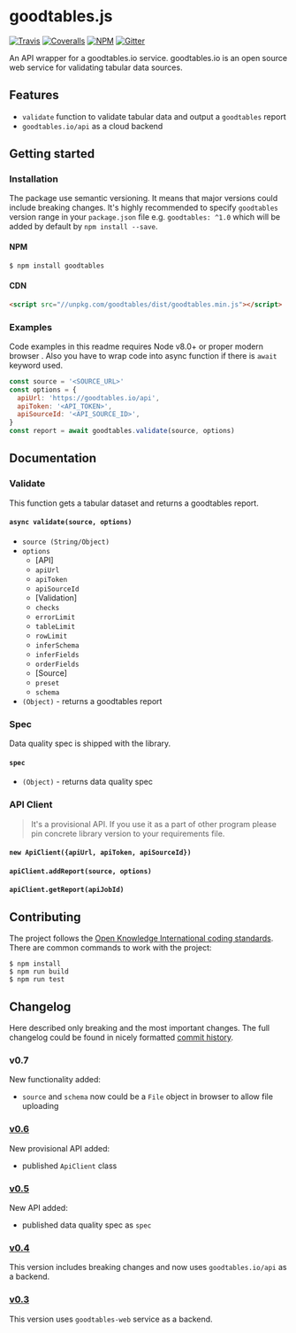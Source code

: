 # goodtables.js

[![Travis](https://travis-ci.org/frictionlessdata/tableschema-js.svg?branch=master)](https://travis-ci.org/frictionlessdata/goodtables-js)
[![Coveralls](https://coveralls.io/repos/github/frictionlessdata/goodtables-js/badge.svg?branch=master)](https://coveralls.io/github/frictionlessdata/goodtables-js?branch=master)
[![NPM](https://img.shields.io/npm/v/goodtables.svg)](https://www.npmjs.com/package/goodtables)
[![Gitter](https://img.shields.io/gitter/room/frictionlessdata/chat.svg)](https://gitter.im/frictionlessdata/chat)

An API wrapper for a goodtables.io service. goodtables.io is an open source web service for validating tabular data sources.

## Features

 - `validate` function to validate tabular data and output a `goodtables` report
 - `goodtables.io/api` as a cloud backend

## Getting started

### Installation

The package use semantic versioning. It means that major versions  could include breaking changes. It's highly recommended to specify `goodtables` version range in your `package.json` file e.g. `goodtables: ^1.0` which  will be added by default by `npm install --save`.

#### NPM

```bash
$ npm install goodtables
```

#### CDN

```html
<script src="//unpkg.com/goodtables/dist/goodtables.min.js"></script>
```

### Examples

Code examples in this readme requires Node v8.0+ or proper modern browser . Also you have to wrap code into async function if there is `await` keyword used.

```js
const source = '<SOURCE_URL>'
const options = {
  apiUrl: 'https://goodtables.io/api',
  apiToken: '<API_TOKEN>',
  apiSourceId: '<API_SOURCE_ID>',
}
const report = await goodtables.validate(source, options)
```

## Documentation

### Validate

This function gets a tabular dataset and returns a goodtables report.

#### `async validate(source, options)`

- `source (String/Object)`
- `options`
  - [API]
  - `apiUrl`
  - `apiToken`
  - `apiSourceId`
  - [Validation]
  - `checks`
  - `errorLimit`
  - `tableLimit`
  - `rowLimit`
  - `inferSchema`
  - `inferFields`
  - `orderFields`
  - [Source]
  - `preset`
  - `schema`
- `(Object)` - returns a goodtables report

### Spec

Data quality spec is shipped with the library.

#### `spec`

- `(Object)` - returns data quality spec

### API Client

> It's a provisional API. If you use it as a part of other program please pin concrete library version to your requirements file.

#### `new ApiClient({apiUrl, apiToken, apiSourceId})`
#### `apiClient.addReport(source, options)`
#### `apiClient.getReport(apiJobId)`

## Contributing

The project follows the [Open Knowledge International coding standards](https://github.com/okfn/coding-standards). There are common commands to work with the project:

```
$ npm install
$ npm run build
$ npm run test
```

## Changelog

Here described only breaking and the most important changes. The full changelog could be found in nicely formatted [commit history](https://github.com/frictionlessdata/goodtables-js/commits/master).

### v0.7

New functionality added:
- `source` and `schema` now could be a `File` object in browser to allow file uploading

### [v0.6](https://github.com/frictionlessdata/goodtables-js/tree/v0.6.0)

New provisional API added:
- published `ApiClient` class

### [v0.5](https://github.com/frictionlessdata/goodtables-js/tree/v0.5.0)

New API added:
- published data quality spec as `spec`

### [v0.4](https://github.com/frictionlessdata/goodtables-js/tree/v0.4.0)

This version includes breaking changes and now uses `goodtables.io/api` as a backend.

### [v0.3](https://github.com/frictionlessdata/goodtables-js/tree/v0.3.0)

This version uses `goodtables-web` service as a backend.
